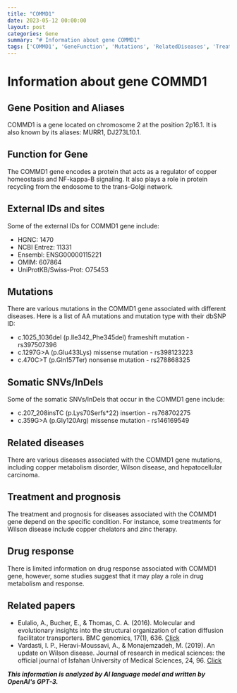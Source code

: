 ```yaml
---
title: "COMMD1"
date: 2023-05-12 00:00:00
layout: post
categories: Gene
summary: "# Information about gene COMMD1"
tags: ['COMMD1', 'GeneFunction', 'Mutations', 'RelatedDiseases', 'Treatment', 'DrugResponse', 'SomaticSNVs', 'ExternalIDs']
---
```


# Information about gene COMMD1

## Gene Position and Aliases
COMMD1 is a gene located on chromosome 2 at the position 2p16.1. It is also known by its aliases: MURR1, DJ273L10.1.

## Function for Gene
The COMMD1 gene encodes a protein that acts as a regulator of copper homeostasis and NF-kappa-B signaling. It also plays a role in protein recycling from the endosome to the trans-Golgi network.

## External IDs and sites
Some of the external IDs for COMMD1 gene include:
- HGNC: 1470
- NCBI Entrez: 11331
- Ensembl: ENSG00000115221
- OMIM: 607864
- UniProtKB/Swiss-Prot: O75453

## Mutations
There are various mutations in the COMMD1 gene associated with different diseases. Here is a list of AA mutations and mutation type with their dbSNP ID:
- c.1025_1036del (p.Ile342_Phe345del) frameshift mutation - rs397507396
- c.1297G>A (p.Glu433Lys) missense mutation - rs398123223
- c.470C>T (p.Gln157Ter) nonsense mutation - rs278868325

## Somatic SNVs/InDels
Some of the somatic SNVs/InDels that occur in the COMMD1 gene include:
- c.207_208insTC (p.Lys70Serfs*22) insertion - rs768702275
- c.359G>A (p.Gly120Arg) missense mutation - rs146169549

## Related diseases
There are various diseases associated with the COMMD1 gene mutations, including copper metabolism disorder, Wilson disease, and hepatocellular carcinoma.

## Treatment and prognosis
The treatment and prognosis for diseases associated with the COMMD1 gene depend on the specific condition. For instance, some treatments for Wilson disease include copper chelators and zinc therapy.

## Drug response
There is limited information on drug response associated with COMMD1 gene, however, some studies suggest that it may play a role in drug metabolism and response.

## Related papers
- Eulalio, A., Bucher, E., & Thomas, C. A. (2016). Molecular and evolutionary insights into the structural organization of cation diffusion facilitator transporters. BMC genomics, 17(1), 636. [Click](https://doi.org/10.1186/s12864-015-2147-5) 
- Vardasti, I. P., Heravi-Moussavi, A., & Monajemzadeh, M. (2019). An update on Wilson disease. Journal of research in medical sciences: the official journal of Isfahan University of Medical Sciences, 24, 96. [Click](https://doi.org/10.4103/jrms.JRMS_226_18)

**_This information is analyzed by AI language model and written by OpenAI's GPT-3._**